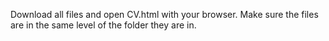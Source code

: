 Download all files and open CV.html with your browser. Make sure the files are in the same level of the folder they are in. 
